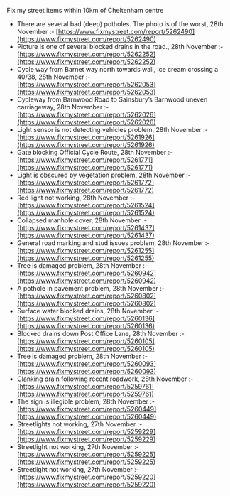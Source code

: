 Fix my street items within 10km of Cheltenham centre

<!-- fix_marker starts -->

- There are several bad (deep) potholes. The photo is of the worst, 28th November :- [https://www.fixmystreet.com/report/5262490](https://www.fixmystreet.com/report/5262490)
- Picture is one of several blocked drains in the road., 28th November :- [https://www.fixmystreet.com/report/5262252](https://www.fixmystreet.com/report/5262252)
- Cycle way from Barnet way north towards wall, ice cream crossing a 40/38, 28th November :- [https://www.fixmystreet.com/report/5262053](https://www.fixmystreet.com/report/5262053)
- Cycleway from Barnwood Road to Sainsbury’s Barnwood uneven carriageway, 28th November :- [https://www.fixmystreet.com/report/5262026](https://www.fixmystreet.com/report/5262026)
- Light sensor is not detecting vehicles problem, 28th November :- [https://www.fixmystreet.com/report/5261926](https://www.fixmystreet.com/report/5261926)
- Gate blocking Official Cycle Route, 28th November :- [https://www.fixmystreet.com/report/5261771](https://www.fixmystreet.com/report/5261771)
- Light is obscured by vegetation problem, 28th November :- [https://www.fixmystreet.com/report/5261772](https://www.fixmystreet.com/report/5261772)
- Red light not working, 28th November :- [https://www.fixmystreet.com/report/5261524](https://www.fixmystreet.com/report/5261524)
- Collapsed manhole cover, 28th November :- [https://www.fixmystreet.com/report/5261437](https://www.fixmystreet.com/report/5261437)
- General road marking and stud issues problem, 28th November :- [https://www.fixmystreet.com/report/5261255](https://www.fixmystreet.com/report/5261255)
- Tree is damaged problem, 28th November :- [https://www.fixmystreet.com/report/5260942](https://www.fixmystreet.com/report/5260942)
- A pothole in pavement problem, 28th November :- [https://www.fixmystreet.com/report/5260802](https://www.fixmystreet.com/report/5260802)
- Surface water blocked drains, 28th November :- [https://www.fixmystreet.com/report/5260136](https://www.fixmystreet.com/report/5260136)
- Blocked drains down Post Office Lane, 28th November :- [https://www.fixmystreet.com/report/5260105](https://www.fixmystreet.com/report/5260105)
- Tree is damaged problem, 28th November :- [https://www.fixmystreet.com/report/5260093](https://www.fixmystreet.com/report/5260093)
- Clanking drain following recent roadwork, 28th November :- [https://www.fixmystreet.com/report/5259761](https://www.fixmystreet.com/report/5259761)
- The sign is illegible problem, 28th November :- [https://www.fixmystreet.com/report/5260449](https://www.fixmystreet.com/report/5260449)
- Streetlights not working, 27th November :- [https://www.fixmystreet.com/report/5259229](https://www.fixmystreet.com/report/5259229)
- Streetlight not working, 27th November :- [https://www.fixmystreet.com/report/5259225](https://www.fixmystreet.com/report/5259225)
- Streetlight not working, 27th November :- [https://www.fixmystreet.com/report/5259220](https://www.fixmystreet.com/report/5259220)

<!-- fix_marker ends -->
